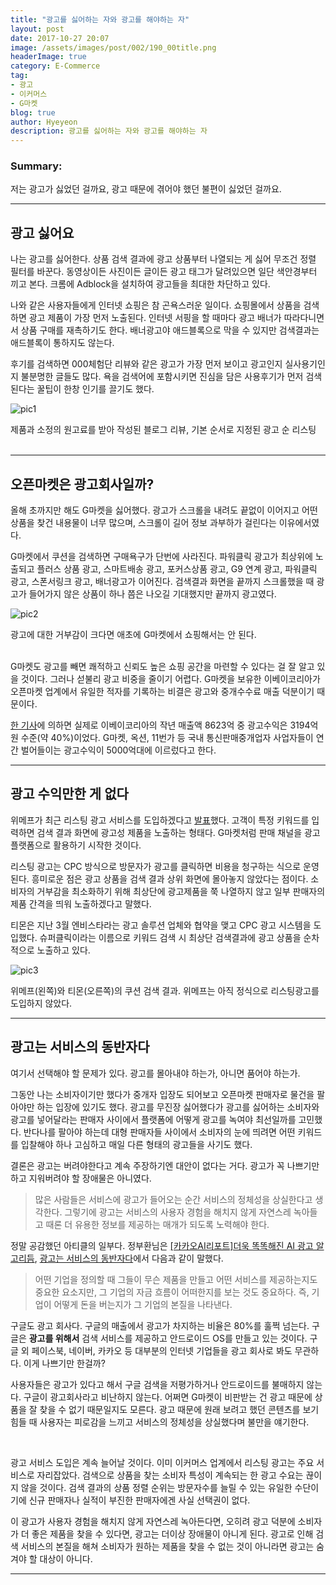 ```yaml
---
title: "광고를 싫어하는 자와 광고를 해야하는 자"
layout: post
date: 2017-10-27 20:07
image: /assets/images/post/002/190_00title.png
headerImage: true
category: E-Commerce
tag:
- 광고
- 이커머스
- G마켓
blog: true
author: Hyeyeon
description: 광고를 싫어하는 자와 광고를 해야하는 자
---
```


### Summary:

저는 광고가 싫었던 걸까요, 광고 때문에 겪어야 했던 불편이 싫었던 걸까요.

---

## 광고 싫어요

나는 광고를 싫어한다. 상품 검색 결과에 광고 상품부터 나열되는 게 싫어 무조건 정렬 필터를 바꾼다. 동영상이든 사진이든 글이든 광고 태그가 달려있으면 일단 색안경부터 끼고 본다. 크롬에 Adblock을 설치하여 광고들을 최대한 차단하고 있다.

나와 같은 사용자들에게 인터넷 쇼핑은 참 곤욕스러운 일이다. 쇼핑몰에서 상품을 검색하면 광고 제품이 가장 먼저 노출된다. 인터넷 서핑을 할 때마다 광고 배너가 따라다니면서 상품 구매를 재촉하기도 한다. 배너광고야 애드블록으로 막을 수 있지만 검색결과는 애드블록이 통하지도 않는다.

후기를 검색하면 000체험단 리뷰와 같은 광고가 가장 먼저 보이고 광고인지 실사용기인지 불분명한 글들도 많다. 욕을 검색어에 포함시키면 진심을 담은 사용후기가 먼저 검색된다는 꿀팁이 한창 인기를 끌기도 했다.

![pic1](/assets/images/post/002/190_01.png)
<figcaption class="caption">제품과 소정의 원고료를 받아 작성된 블로그 리뷰, 기본 순서로 지정된 광고 순 리스팅</figcaption>

<br>

---

## 오픈마켓은 광고회사일까?

올해 초까지만 해도 G마켓을 싫어했다. 광고가 스크롤을 내려도 끝없이 이어지고 어떤 상품을 찾건 내용물이 너무 많으며, 스크롤이 길어 정보 과부하가 걸린다는 이유에서였다.

G마켓에서 쿠션을 검색하면 구매욕구가 단번에 사라진다. 파워클릭 광고가 최상위에 노출되고 플러스 상품 광고, 스마트배송 광고, 포커스상품 광고, G9 연계 광고, 파워클릭 광고, 스폰서링크 광고, 배너광고가 이어진다. 검색결과 화면을 끝까지 스크롤했을 때 광고가 들어가지 않은 상품이 하나 쯤은 나오길 기대했지만 끝까지 광고였다.

![pic2](/assets/images/post/002/190_02.png)
<figcaption class="caption">광고에 대한 거부감이 크다면 애초에 G마켓에서 쇼핑해서는 안 된다.</figcaption>

<br>

G마켓도 광고를 빼면 쾌적하고 신뢰도 높은 쇼핑 공간을 마련할 수 있다는 걸 잘 알고 있을 것이다. 그러나 섣불리 광고 비중을 줄이기 어렵다. G마켓을 보유한 이베이코리아가 오픈마켓 업계에서 유일한 적자를 기록하는 비결은 광고와 중개수수료 매출 덕분이기 때문이다.

[한 기사](http://www.seoulfn.com/news/articleView.html?idxno=283758)에 의하면 실제로 이베이코리아의 작년 매출액 8623억 중 광고수익은 3194억원 수준(약 40%)이었다. G마켓, 옥션, 11번가 등 국내 통신판매중개업자 사업자들이 연간 벌어들이는 광고수익이 5000억대에 이르렀다고 한다.

---

## 광고 수익만한 게 없다

위메프가 최근 리스팅 광고 서비스를 도입하겠다고 [발표](http://www.etnews.com/20170912000210)했다. 고객이 특정 키워드를 입력하면 검색 결과 화면에 광고성 제품을 노출하는 형태다. G마켓처럼 판매 채널을 광고 플랫폼으로 활용하기 시작한 것이다.

리스팅 광고는 CPC 방식으로 방문자가 광고를 클릭하면 비용을 청구하는 식으로 운영된다. 흥미로운 점은 광고 상품을 검색 결과 상위 화면에 몰아놓지 않았다는 점이다. 소비자의 거부감을 최소화하기 위해 최상단에 광고제품을 쭉 나열하지 않고 일부 판매자의 제품 간격을 띄워 노출하겠다고 말했다.

티몬은 지난 3월 엔비스타라는 광고 솔루션 업체와 협약을 맺고 CPC 광고 시스템을 도입했다. 슈퍼클릭이라는 이름으로 키워드 검색 시 최상단 검색결과에 광고 상품을 순차적으로 노출하고 있다.

![pic3](/assets/images/post/002/190_03.png)
<figcaption class="caption">위메프(왼쪽)와 티몬(오른쪽)의 쿠션 검색 결과. 위메프는 아직 정식으로 리스팅광고를 도입하지 않았다.</figcaption>

---

## 광고는 서비스의 동반자다

여기서 선택해야 할 문제가 있다. 광고를 몰아내야 하는가, 아니면 품어야 하는가.

그동안 나는 소비자이기만 했다가 중개자 입장도 되어보고 오픈마켓 판매자로 물건을 팔아야만 하는 입장에 있기도 했다. 광고를 무진장 싫어했다가 광고를 싫어하는 소비자와 광고를 넣어달라는 판매자 사이에서 플랫폼에 어떻게 광고를 녹여야 최선일까를 고민했다. 반다나를 팔아야 하는데 대형 판매자들 사이에서 소비자의 눈에 띄려면 어떤 키워드를 입찰해야 하나 고심하고 매일 다른 형태의 광고들을 사기도 했다.

결론은 광고는 버려야한다고 계속 주장하기엔 대안이 없다는 거다. 광고가 꼭 나쁘기만 하고 지워버려야 할 장애물은 아니였다.

> 많은 사람들은 서비스에 광고가 들어오는 순간 서비스의 정체성을 상실한다고 생각한다. 그렇기에 광고는 서비스의 사용자 경험을 해치지 않게 자연스레 녹아들고 때론 더 유용한 정보를 제공하는 매개가 되도록 노력해야 한다.

정말 공감했던 아티클의 일부다. 정부환님은 [[카카오AI리포트]더욱 똑똑해진 AI 광고 알고리듬](https://brunch.co.kr/@kakao-it/84), [광고는 서비스의 동반자다](http://bahnsville.tistory.com/1149)에서 다음과 같이 말했다.

> 어떤 기업을 정의할 때 그들이 무슨 제품을 만들고 어떤 서비스를 제공하는지도 중요한 요소지만, 그 기업의 자금 흐름이 어떠한지를 보는 것도 중요하다. 즉, 기업이 어떻게 돈을 버는지가 그 기업의 본질을 나타낸다.

구글도 광고 회사다. 구글의 매출에서 광고가 차지하는 비율은 80%를 훌쩍 넘는다. 구글은 **광고를 위해서** 검색 서비스를 제공하고 안드로이드 OS를 만들고 있는 것이다. 구글 외 페이스북, 네이버, 카카오 등 대부분의 인터넷 기업들을 광고 회사로 봐도 무관하다. 이게 나쁘기만 한걸까?

사용자들은 광고가 있다고 해서 구글 검색을 저평가하거나 안드로이드를 불매하지 않는다. 구글이 광고회사라고 비난하지 않는다. 어쩌면 G마켓이 비판받는 건 광고 때문에 상품을 잘 찾을 수 없기 때문일지도 모른다. 광고 때문에 원래 보려고 했던 콘텐츠를 보기 힘들 때 사용자는 피로감을 느끼고 서비스의 정체성을 상실했다며 불만을 얘기한다.

<br>

광고 서비스 도입은 계속 늘어날 것이다. 이미 이커머스 업계에서 리스팅 광고는 주요 서비스로 자리잡았다. 검색으로 상품을 찾는 소비자 특성이 계속되는 한 광고 수요는 끊이지 않을 것이다. 검색 결과의 상품 정렬 순위는 방문자수를 늘릴 수 있는 유일한 수단이기에 신규 판매자나 실적이 부진한 판매자에겐 사실 선택권이 없다.

이 광고가 사용자 경험을 해치지 않게 자연스레 녹아든다면, 오히려 광고 덕분에 소비자가 더 좋은 제품을 찾을 수 있다면, 광고는 더이상 장애물이 아니게 된다. 광고로 인해 검색 서비스의 본질을 해쳐 소비자가 원하는 제품을 찾을 수 없는 것이 아니라면 광고는 숨겨야 할 대상이 아니다.

---
